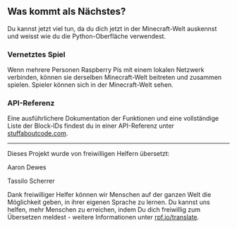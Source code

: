 ## Was kommt als Nächstes?

Du kannst jetzt viel tun, da du dich jetzt in der Minecraft-Welt auskennst und weisst wie du die Python-Oberfläche verwendest.

### Vernetztes Spiel

Wenn mehrere Personen Raspberry Pis mit einem lokalen Netzwerk verbinden, können sie derselben Minecraft-Welt beitreten und zusammen spielen. Spieler können sich in der Minecraft-Welt sehen.

### API-Referenz

Eine ausführlichere Dokumentation der Funktionen und eine vollständige Liste der Block-IDs findest du in einer API-Referenz unter [stuffaboutcode.com](http://www.stuffaboutcode.com/p/minecraft-api-reference.html).


***
Dieses Projekt wurde von freiwilligen Helfern übersetzt:

Aaron Dewes

Tassilo Scherrer

Dank freiwilliger Helfer können wir Menschen auf der ganzen Welt die Möglichkeit geben, in ihrer eigenen Sprache zu lernen. Du kannst uns helfen, mehr Menschen zu erreichen, indem Du dich freiwillig zum Übersetzen meldest - weitere Informationen unter [rpf.io/translate](https://rpf.io/translate).